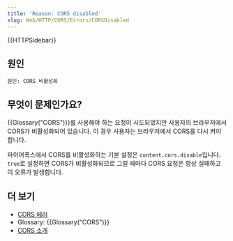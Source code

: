 ```yaml
---
title: 'Reason: CORS disabled'
slug: Web/HTTP/CORS/Errors/CORSDisabled
---
```


{{HTTPSidebar}}

## 원인

```plain
원인: CORS 비활성화
```

## 무엇이 문제인가요?

{{Glossary("CORS")}}를 사용해야 하는 요청이 시도되었지만 사용자의 브라우저에서 CORS가 비활성화되어 있습니다. 이 경우 사용자는 브라우저에서 CORS를 다시 켜야 합니다.

파이어폭스에서 CORS를 비활성화하는 기본 설정은 `content.cors.disable`입니다.
`true`로 설정하면 CORS가 비활성화되므로 그럴 때마다 CORS 요청은 항상 실패하고 이 오류가 발생합니다.

## 더 보기

- [CORS 에러](/en-US/docs/Web/HTTP/CORS/Errors)
- Glossary: {{Glossary("CORS")}}
- [CORS 소개](/en-US/docs/Web/HTTP/CORS)
